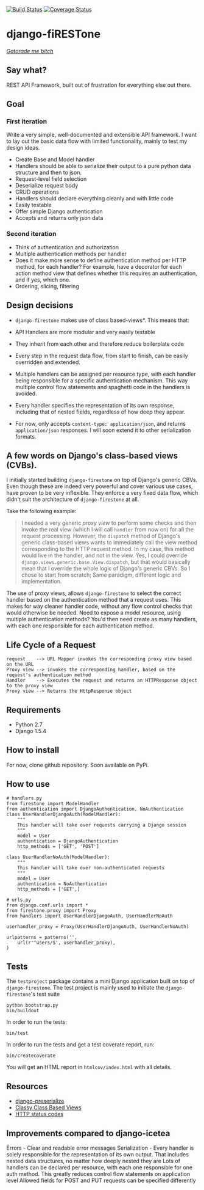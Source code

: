 [![Build Status](https://travis-ci.org/stargazer/django-firestone.png?branch=master)](https://travis-ci.org/stargazer/django-firestone)
[![Coverage Status](https://coveralls.io/repos/stargazer/django-firestone/badge.png?branch=master)](https://coveralls.io/r/stargazer/django-firestone?branch=master)

# django-fiRESTone

[_Gatorade me bitch_](http://www.youtube.com/watch?v=wNvk4DD1fCU)

## Say what?

REST API Framework, built out of frustration for everything else out there.

## Goal

### First iteration

Write a very simple, well-documented and extensible API framework. I want to lay out the basic data flow with limited functionality, mainly to 
test my design ideas.

* Create Base and Model handler
* Handlers should be able to serialize their output to a pure python data
  structure and then to json. 
* Request-level field selection
* Deserialize request body
* CRUD operations
* Handlers should declare everything cleanly and with little code
* Easily testable
* Offer simple Django authentication
* Accepts and returns only json data

### Second iteration

* Think of authentication and authorization
 * Multiple authentication methods per handler
 * Does it make more sense to define authentication method per HTTP method, for each handler? For example, 
   have a decorator for each action method view that defines whether this requires an authentication, and if yes, which one.
* Ordering, slicing, filtering   

## Design decisions

* ``django-firestone`` makes use of class based-views*. This means that:
 * API Handlers are more modular and very easily testable
 * They inherit from each other and therefore reduce boilerplate code
 * Every step in the request data flow, from start to finish, can be easily
   overridden and extended.

* Multiple handlers can be assigned per resource type, with each handler being
  responsible for a specific authentication mechanism. This way multiple
  control flow statements and spaghetti code in the handlers is avoided.

* Every handler specifies the representation of its own response, including
  that of nested fields, regardless of how deep they appear.

* For now, only accepts ``content-type: application/json``, and returns
  ``application/json`` responses. I will soon extend it to other serialization
  formats.

## A few words on Django's class-based views (CVBs).

I initially started building ``django-firestone`` on top of Django's generic
CBVs. Even though these are indeed very powerful and cover various use cases,
have proven to be very inflexible. They enforce a very fixed data flow, which
didn't suit the architecture of ``django-firestone`` at all.

Take the following example:

> I needed a very generic _proxy view_ to perform some checks and then invoke the real view
> (which I will call ``handler`` from now on) for all the request processing.
> However, the ``dispatch`` method of Django's generic class-based views wants
> to immediately call the view method corresponding to the HTTP request method.
> In my case, this method would live in the handler, and not in the view. Yes,
> I could override ``django.views.generic.base.View.dispatch``, but that would
> basically mean that I override the whole logic of Django's generic CBVs. So I
> chose to start from scratch; Same paradigm, different logic and
> implementation.

The use of proxy views, allows ``django-firestone`` to select the correct
handler based on the authentication method that a request uses. This makes
for way cleaner handler code, without any flow control checks that would
otherwise be needed. 
Need to expose a model resource, using multiple authentication methods? You'd
then need create as many handlers, with each one responsible for each
authentication method.

## Life Cycle of a Request

    request    --> URL Mapper invokes the corresponding proxy view based on the URL
    Proxy view --> invokes the corresponding handler, based on the request's authentication method
    Handler    --> Executes the request and returns an HTTPResponse object to the proxy view
    Proxy view --> Returns the HttpResponse object

## Requirements

* Python 2.7
* Django 1.5.4

## How to install

For now, clone github repository. Soon available on PyPi.

## How to use

    # handlers.py
    from firestone import ModelHandler
    from authentication import DjangoAuthentication, NoAuthentication
    class UserHandlerDjangoAuth(ModelMandler):
        """
        This handler will take over requests carrying a Django session
        """
        model = User
        authentication = DjangoAuthentication
        http_methods = ['GET', 'POST']

    class UserHandlerNoAuth(ModelHandler):
        """
        This handler will take over non-authenticated requests
        """
        model = User
        authentication = NoAuthentication
        http_methods = ['GET',]

    # urls.py
    from django.conf.urls import *
    from firestone.proxy import Proxy
    from handlers import UserHandlerDjangoAuth, UserHandlerNoAuth

    userhandler_proxy = Proxy(UserHandlerDjangoAuth, UserHandlerNoAuth)

    urlpatterns = patterns('',
        url(r'^users/$', userhandler_proxy),
    )

## Tests

The ``testproject`` package contains a mini Django application built on top of
``django-firestone``. The test project is mainly used to initiate the
``django-firestone``'s test suite

	python bootstrap.py 
	bin/buildout

In order to run the tests:

	bin/test

In order to run the tests and get a test coverate report, run:

    bin/createcoverate

You will get an HTML report in ``htmlcov/index.html`` with all details.

## Resources

* [django-preserialize](https://github.com/bruth/django-preserialize)
* [Classy Class Based Views](http://ccbv.co.uk/)
* [HTTP status codes](http://www.restapitutorial.com/httpstatuscodes.html)

## Improvements compared to django-icetea

Errors - Clear and readable error messages
Serialization - Every handler is solely responsible for the representation of its own output. That includes nested data structures, no matter how deeply nested they are
Lots of handlers can be declared per resource, with each one responsible for one auth method. This greatly reduces control flow statements on application level
Allowed fields for POST and PUT requests can be specified differently
